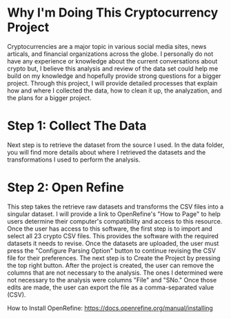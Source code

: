 # Why I'm Doing This Cryptocurrency Project
Cryptocurrencies are a major topic in various social media sites, news articals, and financial organizations across the globe. I personally do not have any experience or knowledge about the current conversations about crypto but, I believe this analysis and review of the data set could help me build on my knowledge and hopefully provide strong questions for a bigger project. Through this project, I will provide detailed processes that explain how and where I collected the data, how to clean it up, the analyzation, and the plans for a bigger project.

# Step 1: Collect The Data
Next step is to retrieve the dataset from the source I used. In the data folder, you will find more details about where I retrieved the datasets and the transformations I used to perform the analysis. 

# Step 2: Open Refine
This step takes the retrieve raw datasets and transforms the CSV files into a singular dataset. I will provide a link to OpenRefine's "How to Page" to help users determine their computer's compatibility and access to this resource. Once the user has access to this software, the first step is to import and select all 23 crypto CSV files. This provides the software with the required datasets it needs to revise. Once the datasets are uploaded, the user must press the "Configure Parsing Option" button to continue revising the CSV file for their preferences. The next step is to Create the Project by pressing the top right button. After the project is created, the user can remove the columns that are not necessary to the analysis. The ones I determined were not necessary to the analysis were columns "File" and "SNo." Once those edits are made, the user can export the file as a comma-separated value (CSV).

How to Install OpenRefine: https://docs.openrefine.org/manual/installing
